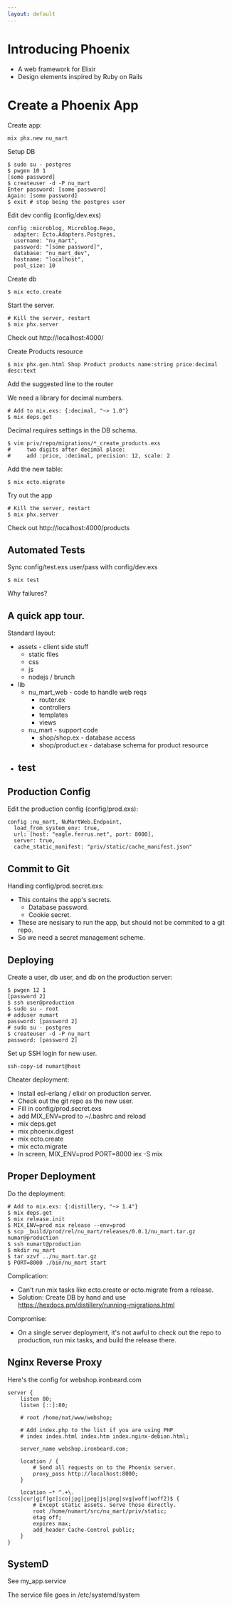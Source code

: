 ```yaml
---
layout: default
---
```


# Introducing Phoenix

 - A web framework for Elixir
 - Design elements inspired by Ruby on Rails

# Create a Phoenix App

Create app:

```
mix phx.new nu_mart
```

Setup DB

```
$ sudo su - postgres
$ pwgen 10 1
[some password]
$ createuser -d -P nu_mart
Enter password: [some password]
Again: [some password]
$ exit # stop being the postgres user
```

Edit dev config (config/dev.exs)

```
config :microblog, Microblog.Repo,
  adapter: Ecto.Adapters.Postgres,
  username: "nu_mart",
  password: "[some password]",
  database: "nu_mart_dev",
  hostname: "localhost",
  pool_size: 10
```

Create db

```
$ mix ecto.create
```

Start the server.

```
# Kill the server, restart
$ mix phx.server
```

Check out http://localhost:4000/

Create Products resource

```
$ mix phx.gen.html Shop Product products name:string price:decimal desc:text
```

Add the suggested line to the router

We need a library for decimal numbers.

```
# Add to mix.exs: {:decimal, "~> 1.0"}
$ mix deps.get
```

Decimal requires settings in the DB schema.

```
$ vim priv/repo/migrations/*_create_products.exs
#     two digits after decimal place:
#     add :price, :decimal, precision: 12, scale: 2
```

Add the new table:

```
$ mix ecto.migrate
```

Try out the app

```
# Kill the server, restart
$ mix phx.server
```

Check out http://localhost:4000/products

## Automated Tests

Sync config/test.exs user/pass with config/dev.exs

```$ mix test```

Why failures?

## A quick app tour.

Standard layout:

 - assets - client side stuff
   - static files
   - css
   - js
   - nodejs / brunch
 - lib
   - nu_mart_web - code to handle web reqs
     - router.ex
     - controllers
     - templates
     - views
   - nu_mart - support code
     - shop/shop.ex - database access
     - shop/product.ex - database schema for product resource
  - test
    - 

## Production Config

Edit the production config (config/prod.exs):

```
config :nu_mart, NuMartWeb.Endpoint,
  load_from_system_env: true,
  url: [host: "eagle.ferrus.net", port: 8000],
  server: true,
  cache_static_manifest: "priv/static/cache_manifest.json"
```

## Commit to Git

Handling config/prod.secret.exs:

 - This contains the app's secrets.
   - Database password.
   - Cookie secret.
 - These are nesisary to run the app, but should
   not be commited to a git repo.
 - So we need a secret management scheme.
 
## Deploying

Create a user, db user, and db on the production server:

```
$ pwgen 12 1
[password 2]
$ ssh user@production
$ sudo su - root
# adduser numart
password: [password 2]
# sudo su - postgres
$ createuser -d -P nu_mart
password: [password 2]
```

Set up SSH login for new user.

```ssh-copy-id numart@host```

Cheater deployment:

 - Install esl-erlang / elixir on production server.
 - Check out the git repo as the new user.
 - Fill in config/prod.secret.exs
 - add MIX_ENV=prod to ~/.bashrc and reload
 - mix deps.get
 - mix phoenix.digest
 - mix ecto.create
 - mix ecto.migrate
 - In screen, MIX_ENV=prod PORT=8000 iex -S mix

## Proper Deployment

Do the deployment:

```
# Add to mix.exs: {:distillery, "~> 1.4"}
$ mix deps.get
$ mix release.init
$ MIX_ENV=prod mix release --env=prod
$ scp _build/prod/rel/nu_mart/releases/0.0.1/nu_mart.tar.gz numar@production
$ ssh numart@production
$ mkdir nu_mart
$ tar xzvf ../nu_mart.tar.gz
$ PORT=8000 ./bin/nu_mart start
```

Complication: 

 * Can't run mix tasks like ecto.create or ecto.migrate from a release.
 * Solution: Create DB by hand and use https://hexdocs.pm/distillery/running-migrations.html
 
Compromise:

 * On a single server deployment, it's not awful to check out the repo
   to production, run mix tasks, and build the release there.

## Nginx Reverse Proxy

Here's the config for webshop.ironbeard.com

```
server {
	listen 80;
	listen [::]:80;

	# root /home/nat/www/webshop; 

	# Add index.php to the list if you are using PHP
	# index index.html index.htm index.nginx-debian.html;

	server_name webshop.ironbeard.com;

	location / {
        # Send all requests on to the Phoenix server.
		proxy_pass http://localhost:8000;
	}

	location ~* ^.+\.(css|cur|gif|gz|ico|jpg|jpeg|js|png|svg|woff|woff2)$ {
        # Except static assets. Serve those directly.
		root /home/numart/src/nu_mart/priv/static;
		etag off;
		expires max;
		add_header Cache-Control public;
	}	 
}
```

## SystemD

See my_app.service

The service file goes in /etc/systemd/system

